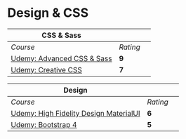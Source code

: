 # Design & CSS

|  CSS & Sass| | |
| --- | --- | --- |
| <em>Course</em> | <em>Rating</em> |
| [Udemy: Advanced CSS & Sass](https://www.udemy.com/course/advanced-css-and-sass/learn/lecture/8274446?start=0) | **9** |
| [Udemy: Creative CSS](https://www.udemy.com/course/css-animation-transitions-and-transforms-creativity-course/learn/lecture/11769038?start=15#content) | **7** |

|  Design | | |
| --- | --- | --- |
| <em>Course</em> | <em>Rating</em> |
| [Udemy: High Fidelity Design MaterialUI](https://www.udemy.com/course/implement-high-fidelity-designs-with-material-ui-and-reactjs/learn/lecture/16040430?start=15#content) | **6** |
| [Udemy: Bootstrap 4](https://www.udemy.com/course/bootstrap-4-from-scratch-with-5-projects/learn/lecture/7685130?start=0#content) | **5** |